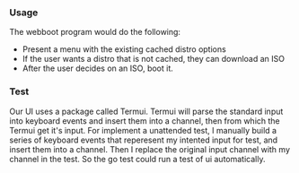### Usage
The webboot program would do the following:
 - Present a menu with the existing cached distro options
 - If the user wants a distro that is not cached, they can download an ISO 
 - After the user decides on an ISO, boot it.

### Test
Our UI uses a package called Termui. Termui will parse the standard input into keyboard events and insert them into a channel, then from which the Termui get it's input.  For implement a unattended test, I manually build a series of keyboard events that reperesent my intented input for test, and insert them into a channel. Then I replace the original input channel with my channel in the test. So the go test could run a test of ui automatically.
